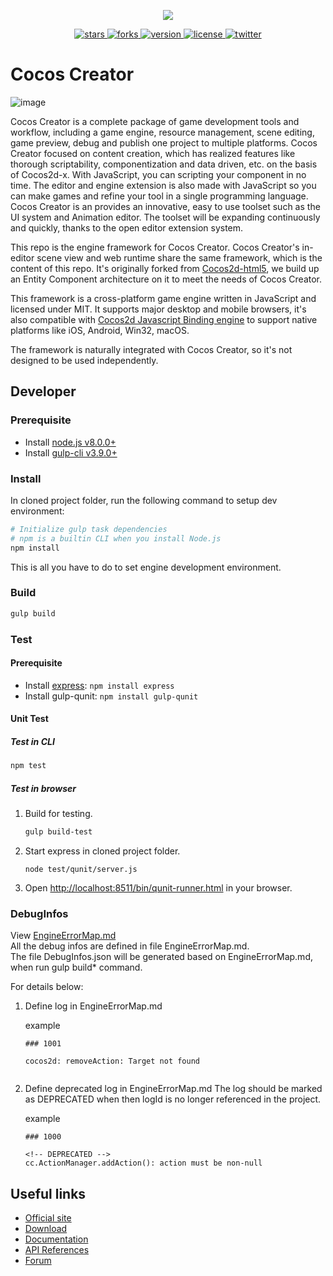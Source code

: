 <p align="center">
    <img src="https://user-images.githubusercontent.com/1503156/50446380-ad88c980-094f-11e9-8eff-0094bde708d0.png">
</p>
<p align="center">
    <a href="https://github.com/cocos-creator/engine/stargazers">
        <img src="https://img.shields.io/github/stars/cocos-creator/engine.svg?style=flat-square&colorB=6aabe8"
             alt="stars">
    </a>
    <a href="https://github.com/cocos-creator/engine/network">
        <img src="https://img.shields.io/github/forks/cocos-creator/engine.svg?style=flat-square&colorB=6aabe8"
             alt="forks">
    </a>
    <a href="https://github.com/cocos-creator/engine/releases">
        <img src="https://img.shields.io/github/tag/cocos-creator/engine.svg?label=version&style=flat-square&colorB=6aabe8"
             alt="version">
    </a>
    <a href="./licenses/LICENSE">
        <img src="https://img.shields.io/badge/license-MIT-blue.svg?style=flat-square&colorB=6aabe8"
             alt="license">
    </a>
    <a href="https://twitter.com/cocos2dx">
        <img src="https://img.shields.io/twitter/follow/cocos2dx.svg?logo=twitter&label=follow&style=flat-square"
             alt="twitter">
    </a>
</p>

# Cocos Creator

![image](https://user-images.githubusercontent.com/1503156/50451713-97d7cc00-0970-11e9-89f8-ccdd8b2cc5cb.png)

Cocos Creator is a complete package of game development tools and workflow, including a game engine, resource management, scene editing, game preview, debug and publish one project to multiple platforms. Cocos Creator focused on content creation, which has realized features like thorough scriptability, componentization and data driven, etc. on the basis of Cocos2d-x. With JavaScript, you can scripting your component in no time. The editor and engine extension is also made with JavaScript so you can make games and refine your tool in a single programming language. Cocos Creator is an provides an innovative, easy to use toolset such as the UI system and Animation editor. The toolset will be expanding continuously and quickly, thanks to the open editor extension system.

This repo is the engine framework for Cocos Creator. Cocos Creator's in-editor scene view and web runtime share the same framework, which is the content of this repo. It's originally forked from [Cocos2d-html5](https://github.com/cocos2d/cocos2d-html5/), we build up an Entity Component architecture on it to meet the needs of Cocos Creator. 

This framework is a cross-platform game engine written in JavaScript and licensed under MIT. It supports major desktop and mobile browsers, it's also compatible with [Cocos2d Javascript Binding engine](https://github.com/cocos-creator/cocos2d-x-lite) to support native platforms like iOS, Android, Win32, macOS.

The framework is naturally integrated with Cocos Creator, so it's not designed to be used independently.

## Developer

### Prerequisite

- Install [node.js v8.0.0+](https://nodejs.org/)
- Install [gulp-cli v3.9.0+](https://github.com/gulpjs/gulp/blob/master/docs/getting-started.md)

### Install

In cloned project folder, run the following command to setup dev environment:

```bash
# Initialize gulp task dependencies
# npm is a builtin CLI when you install Node.js
npm install
```

This is all you have to do to set engine development environment.

### Build

```bash
gulp build
```

### Test

#### Prerequisite

 - Install [express](http://expressjs.com/): `npm install express`
 - Install gulp-qunit: `npm install gulp-qunit`

#### Unit Test

##### Test in CLI

```bash
npm test
```

##### Test in browser

1. Build for testing. <br>

    ```bash
    gulp build-test
    ```

2. Start express in cloned project folder.

    ```
    node test/qunit/server.js
    ```

3. Open [http://localhost:8511/bin/qunit-runner.html](http://localhost:8511/bin/qunit-runner.html) in your browser.

### DebugInfos

View [EngineErrorMap.md](https://github.com/cocos-creator/engine/blob/master/EngineErrorMap.md)  
All the debug infos are defined in file EngineErrorMap.md.  
The file DebugInfos.json will be generated based on EngineErrorMap.md, when run gulp build* command.

For details below:

1. Define log in EngineErrorMap.md 

    example
    ```
    ### 1001  
      
    cocos2d: removeAction: Target not found
          
    ```

2. Define deprecated log in EngineErrorMap.md 
   The log should be marked as DEPRECATED when then logId is no longer referenced in the project.

    example
    ```
    ### 1000
      
    <!-- DEPRECATED -->
    cc.ActionManager.addAction(): action must be non-null  
    
    ```

## Useful links

* [Official site](http://cocos2d-x.org/creator)
* [Download](http://cocos2d-x.org/download)
* [Documentation](https://docs.cocos2d-x.org/creator/manual/en/)
* [API References](https://docs.cocos2d-x.org/creator/api/en/)
* [Forum](https://discuss.cocos2d-x.org/c/creator)
